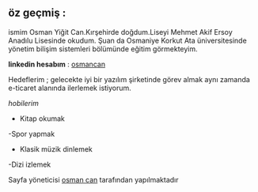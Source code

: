 ## öz geçmiş :

ismim Osman Yiğit Can.Kırşehirde doğdum.Liseyi Mehmet Akif Ersoy Anadılu Lisesinde okudum.
Şuan da Osmaniye Korkut Ata üniversitesinde yönetim bilişim sistemleri bölümünde eğitim görmekteyim.


**linkedin hesabım** : [osmancan](https://www.linkedin.com/feed/)

Hedeflerim ; gelecekte iyi bir yazılım şirketinde görev almak aynı zamanda e-ticaret alanında ilerlemek istiyorum.

_hobilerim_ 

- Kitap okumak 

-Spor yapmak

- Klasik müzik dinlemek 

-Dizi izlemek 







Sayfa yöneticisi  [osman can](osman-can.github.io) tarafından yapılmaktadır






